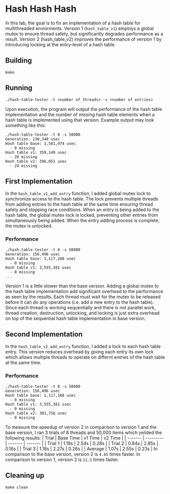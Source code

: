 # Hash Hash Hash
In this lab, the goal is to fix an implementation of a hash table for multithreaded enviorments. Version 1 (`hash_table_v1`) employs a global mutex to ensure thread safety, but significantly degrades performance as a result. Version 2 (hash_table_v2) improves the performance of version 1 by introducing locking at the entry-level of a hash table.

## Building
```shell
make
```

## Running
```shell
./hash-table-tester -t <number of threads> -s <number of entries>
```
Upon execution, the program will output the performance of the hash table implementation and the number of missing hash table elements when a hash table is implemented using that version. Example output may look something like this:
```shell
./hash-table-tester -t 8 -s 50000
Generation: 130,340 usec
Hash table base: 1,581,974 usec
  - 0 missing
Hash table v1: 359,149 usec
  - 28 missing
Hash table v2: 396,051 usec
  - 24 missing
```

## First Implementation
In the `hash_table_v1_add_entry` function, I added global mutex lock to synchronize access to the hash table. The lock prevents multiple threads from adding entries to the hash table at the same time ensuring thread safety and stopping race conditions. 
When an entry is being added to the hash table, the global mutex lock is locked, preventing other entries from simultaneously being added. When the entry adding process is complete, the mutex is unlocked. 

### Performance
```shell
./hash-table-tester -t 8 -s 50000
Generation: 156,496 usec
Hash table base: 1,117,108 usec
  - 0 missing
Hash table v1: 3,555,381 usec
  - 0 missing
...
```
Version 1 is a little slower than the base version. Adding a global mutex to the hash table implementation add significant overhead to the performance as seen by the results. Each thread must wait for the mutex to be released before it can do any operations (i.e. add a new entry to the hash table). Since each thread is working sequentially and there is not parallel work, thread creation, destruction, unlocking, and locking is just extra overhead on top of the sequential hash table implementation in base version.

## Second Implementation
In the `hash_table_v2_add_entry` function, I added a lock to each hash table entry. This version reduces overhead by giving each entry its own lock which allows multiple threads to operate on differnt entries of the hash table at the same time. 

### Performance
```shell
./hash-table-tester -t 8 -s 50000
Generation: 156,496 usec
Hash table base: 1,117,108 usec
  - 0 missing
Hash table v1: 3,555,381 usec
  - 0 missing
Hash table v2: 301,756 usec
  - 0 missing
```

To measure the speedup of version 2 in comparison to version 1 and the base version, I ran 3 trials of 8 threads and 50,000 items which yeilded the following results:
| Trial   | Base Time | v1 Time | v2 Time |
| ------- | --------- | ------- | ------- |
| Trial 1 | 1.18s     | 2.54s   | 0.28s   |
| Trial 2 | 0.84s     | 2.85s   | 0.16s   |
| Trial 3 | 1.18s     | 2.27s   | 0.26s   |
| Average | 1.07s     | 2.55s   | 0.23s   |
In comparison to the base version, version 2 is `4.65` times faster.
In comparison to version 1, version 2 is `11.1` times faster.

## Cleaning up
```shell
make clean
```